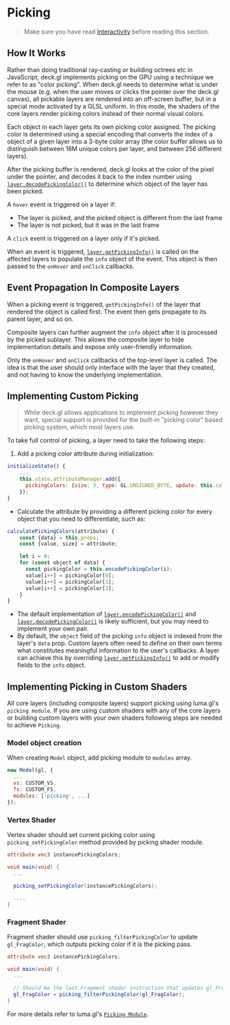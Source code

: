 # Picking

> Make sure you have read [Interactivity](/docs/get-started/interactivity.md) before reading this section.

## How It Works

Rather than doing traditional ray-casting or building octrees etc in JavaScript, deck.gl implements picking on the GPU using a technique we refer to as "color picking". When deck.gl needs to determine what is under the mouse (e.g. when the user moves or clicks the pointer over the deck.gl canvas), all pickable layers are rendered into an off-screen buffer, but in a special mode activated by a GLSL uniform. In this mode, the shaders of the core layers render picking colors instead of their normal visual colors.

Each object in each layer gets its own picking color assigned. The picking color is determined using a special encoding that converts the index of a object of a given layer into a 3-byte color array (the color buffer allows us to distinguish between 16M unique colors per layer, and between 256 different layers).

After the picking buffer is rendered, deck.gl looks at the color of the pixel under the pointer, and decodes it back to the index number using
[`layer.decodePickingColor()`](/docs/api-reference/layer.md#-decodepickingcolor-) to determine which object of the layer has been picked.

A `hover` event is triggered on a layer if:

* The layer is picked, and the picked object is different from the last frame
* The layer is not picked, but it was in the last frame

A `click` event is triggered on a layer only if it's picked.

When an event is triggered, [`layer.getPickingInfo()`](/docs/api-reference/layer.md#-getpickinginfo-) is called on the affected layers to populate the `info` object of the event. This object is then passed to the `onHover` and `onClick` callbacks.


## Event Propagation In Composite Layers

When a picking event is triggered, `getPickingInfo()` of the layer that rendered the object is called first. The event then gets propagate to its parent layer, and so on.

Composite layers can further augment the `info` object after it is processed by the picked sublayer. This allows the composite layer to hide implementation details and expose only user-friendly information.

Only the `onHover` and `onClick` callbacks of the top-level layer is called. The idea is that the user should only interface with the layer that they created, and not having to know the underlying implementation.


## Implementing Custom Picking

> While deck.gl allows applications to implement picking however they want,
special support is provided for the built-in "picking color" based picking
system, which most layers use.

To take full control of picking, a layer need to take the following steps:

1. Add a picking color attribute during initialization:

```js
initializeState() {
    ...
    this.state.attributeManager.add({
      pickingColors: {size: 3, type: GL.UNSIGNED_BYTE, update: this.calculatePickingColors}
    });
}
```

* Calculate the attribute by providing a different picking color for every object that you need to differentiate, such as:

```js
calculatePickingColors(attribute) {
    const {data} = this.props;
    const {value, size} = attribute;

    let i = 0;
    for (const object of data) {
      const pickingColor = this.encodePickingColor(i);
      value[i++] = pickingColor[0];
      value[i++] = pickingColor[1];
      value[i++] = pickingColor[2];
    }
}
```

* The default implementation of [`layer.encodePickingColor()`](/docs/api-reference/layer.md#-encodepickingcolor-) and [`layer.decodePickingColor()`](/docs/api-reference/layer.md#-decodepickingcolor-) is likely sufficient, but you may need to implement your own pair.
* By default, the `object` field of the picking `info` object is indexed from the layer's `data` prop. Custom layers often need to define on their own terms what  constitutes meaningful information to the user's callbacks. A layer can achieve this  by overriding [`layer.getPickingInfo()`](/docs/api-reference/layer.md#-getpickinginfo-) to add or modify fields to the `info` object.


## Implementing Picking in Custom Shaders

All core layers (including composite layers) support picking using luma.gl's `picking module`. If you are using custom shaders with any of the core layers or building custom layers with your own shaders following steps are needed to achieve `Picking`.

### Model object creation

When creating `Model` object, add picking module to `modules` array.

```js
new Model(gl, {
  ...
  vs: CUSTOM_VS,
  fs: CUSTOM_FS,
  modules: ['picking', ...]
});
```

### Vertex Shader

Vertex shader should set current picking color using `picking_setPickingColor` method provided by picking shader module.

```glsl
attribute vec3 instancePickingColors;

void main(void) {
  ...

  picking_setPickingColor(instancePickingColors);

  ....
}
```

### Fragment Shader

Fragment shader should use `picking_filterPickingColor` to update `gl_FragColor`, which outputs picking color if it is the picking pass.

```glsl
attribute vec3 instancePickingColors;

void main(void) {
  ...

  // Should be the last Fragment shader instruction that updates gl_FragColor
  gl_FragColor = picking_filterPickingColor(gl_FragColor);
}
```

For more details refer to luma.gl's [`Picking Module`](http://uber.github.io/luma.gl/#/documentation/api-reference/shader-module).
